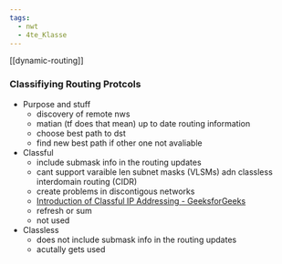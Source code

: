 ```yaml
---
tags:
  - nwt
  - 4te_Klasse
---
```

[[dynamic-routing]]
### Classifiying Routing Protcols
- Purpose and stuff
	- discovery of remote nws
	- matian (tf does that mean) up to date routing information
	- choose best path to dst
	- find new best path if other one not avaliable
- Classful
	- include submask info in the routing updates
	- cant support varaible len subnet masks (VLSMs) adn classless interdomain routing (CIDR)
	- create problems in discontigous networks
	- [Introduction of Classful IP Addressing - GeeksforGeeks](https://www.geeksforgeeks.org/computer-networks/introduction-of-classful-ip-addressing/)
	- refresh or sum
	- not used
- Classless
	- does not include submask info in the routing updates
	- acutally gets used